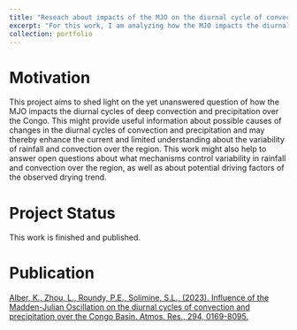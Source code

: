 ```yaml
---
title: "Reseach about impacts of the MJO on the diurnal cycle of convection"
excerpt: "For this work, I am analyzing how the MJO impacts the diurnal variations of deep convection and precipitation over the Congo using GridSat-B1 and TRMM satellite, and ERA5 reanalysis data. Additionally, I am exploring the underlaying physical mechanisms leading to the differences in the diurnal cycles of precipitation and deep convection between the MJO enhanced and suppressed phases. To do so, I am investigating variables relevant to the vertical circulation (i.e., divergence and vertical velocity), relative humidity and wind profiles, as well as convective and stratiform precipitation. <br/><img src='/images/Fig_1_MJO_CCF_GDI_Precipitation.png'>"
collection: portfolio
---
```


Motivation
====

This project aims to shed light on the yet unanswered question of how the MJO impacts the diurnal cycles of deep convection and precipitation over the Congo. This might provide useful information about possible causes of changes in the diurnal cycles of convection and precipitation and may thereby enhance the current and limited understanding about the variability of rainfall and convection over the region. This work might also help to answer open questions about what mechanisms control variability in rainfall and convection over the region, as well as about potential driving factors of the observed drying trend. 

Project Status
====

This work is finished and published.

Publication
====
[Alber, K., Zhou, L., Roundy, P.E., Solimine, S.L., (2023). Influence of the Madden-Julian Oscillation on the diurnal cycles of convection and precipitation over the Congo Basin. Atmos. Res., 294, 0169-8095.](https://kathrinalber.github.io/publication/2023-08-22-paper-title-number-3)
